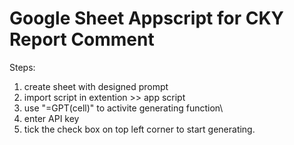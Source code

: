 #  Google Sheet Appscript for CKY Report Comment

Steps:
1. create sheet with designed prompt
2. import script in extention >> app script
3. use "=GPT(cell)" to activite generating function\
4. enter API key
5. tick the check box on top left corner to start generating. 
